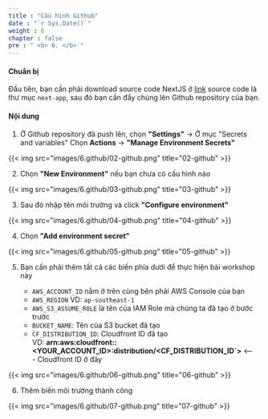 ```yaml
---
title : "Cấu hình Github"
date : "`r Sys.Date()`"
weight : 6
chapter : false
pre : " <b> 6. </b> "
---
```


#### Chuẩn bị

Đầu tiên, bạn cần phải download source code NextJS ở [link](https://github.com/TsuKpa/001-deploy-static-site-to-s3) source code là thư mục `next-app`, sau đó bạn cần đẩy chúng lên Github repository của bạn.

#### Nội dung

1. Ở Github repository đã push lên, chọn **"Settings"** -> Ở mục "Secrets and variables" Chọn **Actions** -> **"Manage Environment Secrets"**

{{< img src="images/6.github/02-github.png" title="02-github" >}}

2. Chọn **"New Environment"** nếu bạn chưa có cấu hình nào

{{< img src="images/6.github/03-github.png" title="03-github" >}}

3. Sau đó nhập tên môi trường và click **"Configure environment"**

{{< img src="images/6.github/04-github.png" title="04-github" >}}

4. Chọn **"Add environment secret"**

{{< img src="images/6.github/05-github.png" title="05-github" >}}

5. Bạn cần phải thêm tất cả các biến phía dưới để thực hiện bài workshop này

   - `AWS_ACCOUNT_ID` nằm ở trên cùng bên phải AWS Console của bạn
   - `AWS_REGION` VD: `ap-southeast-1`
   - `AWS_S3_ASSUME_ROLE` là tên của IAM Role mà chúng ta đã tạo ở bước trước
   - `BUCKET_NAME`: Tên của S3 bucket đã tạo
   - `CF_DISTRIBUTION_ID`: Cloudfront ID đã tạo \
  VD: **arn:aws:cloudfront::<YOUR_ACCOUNT_ID>:distribution/<CF_DISTRIBUTION_ID`>** <--- Cloudfront ID ở đây

{{< img src="images/6.github/06-github.png" title="06-github" >}}

6. Thêm biến môi trường thành công

{{< img src="images/6.github/07-github.png" title="07-github" >}}
